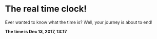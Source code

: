 # The real time clock!

Ever wanted to know what the time is? Well, your journey is about to end!

**The time is Dec 13, 2017, 13:17**